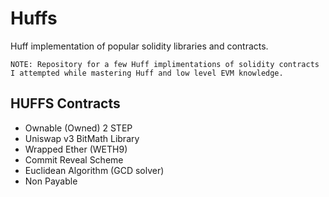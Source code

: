 # **Huffs**

Huff implementation of popular solidity libraries and contracts.

    NOTE: Repository for a few Huff implimentations of solidity contracts I attempted while mastering Huff and low level EVM knowledge.

## **HUFFS Contracts**

- Ownable (Owned) 2 STEP
- Uniswap v3 BitMath Library
- Wrapped Ether (WETH9)
- Commit Reveal Scheme
- Euclidean Algorithm (GCD solver)
- Non Payable
